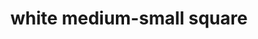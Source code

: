 ---
layout: symbols
title: white medium-small square
emoji: white_medium_small_square
permalink: ◽.html
---